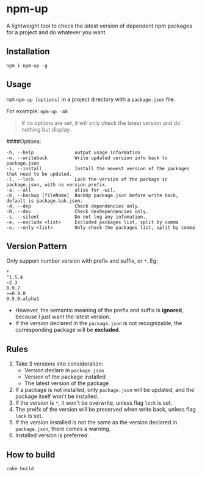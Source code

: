 npm-up
======

A lightweight tool to check the latest version of dependent npm packages for a project and do whatever you want.

## Installation
`npm i npm-up -g` 

## Usage
run `npm-up [options]` in a project directory with a `package.json` file.

For example: `npm-up -ab`

> If no options are set, it will only check the latest version and do nothing but display.

####Options:
```
-h, --help               output usage information
-w, --writeback          Write updated version info back to package.json
-i, --install            Install the newest version of the packages that need to be updated.
-l, --lock               Lock the version of the package in package.json, with no version prefix.
-a, --all                alias for -wil.
-b, --backup [fileName]  BackUp package.json before write back, default is package.bak.json.
-d, --dep                Check dependencies only.
-D, --dev                Check devDependencies only.
-s, --silent             Do not log any infomation.
-e, --exclude <list>     Excluded packages list, split by comma
-o, --only <list>        Only check the packages list, split by comma
```
## Version Pattern
Only support number version with prefix and suffix, or `*`. Eg:
```
*
^1.5.4
~2.3
0.9.7
>=0.9.8
0.5.0-alpha1
```
- However, the semantic meaning of the prefix and suffix is **ignored**, because I just want the latest version.
- If the version declared in the `package.json` is not recognizable, the corresponding package will be **excluded**.

## Rules
1. Take 3 versions into consideration: 
    - Version declare in `package.json`
    - Version of the package installed
    - The latest version of the package
2. If a package is not installed, only `package.json` will be updated, and the package itself won't be installed.
3. If the version is `*`, it won't be overwrite, unless flag `lock` is set.
4. The preifx of the version will be preserved when write back, unless flag `lock` is set.
5. If the version installed is not the same as the version declared in `package.json`, there comes a warning.
6. Installed version is preferred.


## How to build
`cake build`
